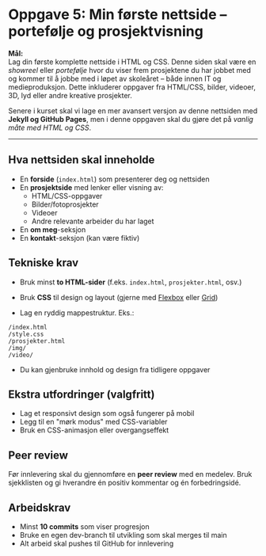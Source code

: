 # Oppgave 5: Min første nettside – portefølje og prosjektvisning

**Mål:**  
Lag din første komplette nettside i HTML og CSS. Denne siden skal være en *showreel* eller *portefølje* hvor du viser frem prosjektene du har jobbet med og kommer til å jobbe med i løpet av skoleåret – både innen IT og medieproduksjon. 
Dette inkluderer oppgaver fra HTML/CSS, bilder, videoer, 3D, lyd eller andre kreative prosjekter.

Senere i kurset skal vi lage en mer avansert versjon av denne nettsiden med **Jekyll og GitHub Pages**, men i denne oppgaven skal du gjøre det på *vanlig måte med HTML og CSS*.

---

## Hva nettsiden skal inneholde
- En **forside** (`index.html`) som presenterer deg og nettsiden
- En **prosjektside** med lenker eller visning av:
  - HTML/CSS-oppgaver
  - Bilder/fotoprosjekter
  - Videoer
  - Andre relevante arbeider du har laget
- En **om meg**-seksjon
- En **kontakt**-seksjon (kan være fiktiv)


## Tekniske krav
- Bruk minst **to HTML-sider** (f.eks. `index.html`, `prosjekter.html`, osv.)
- Bruk **CSS** til design og layout (gjerne med [Flexbox](https://www.w3schools.com/css/css3_flexbox.asp) eller [Grid](https://www.w3schools.com/css/css_grid.asp))

- Lag en ryddig mappestruktur. Eks.: 
```
/index.html
/style.css
/prosjekter.html
/img/
/video/
```
- Du kan gjenbruke innhold og design fra tidligere oppgaver


## Ekstra utfordringer (valgfritt)
- Lag et responsivt design som også fungerer på mobil
- Legg til en "mørk modus" med CSS-variabler
- Bruk en CSS-animasjon eller overgangseffekt


## Peer review
Før innlevering skal du gjennomføre en **peer review** med en medelev. Bruk sjekklisten og gi hverandre én positiv kommentar og én forbedringsidé.


## Arbeidskrav
- Minst **10 commits** som viser progresjon
- Bruke en egen dev-branch til utvikling som skal merges til main
- Alt arbeid skal pushes til GitHub for innlevering
